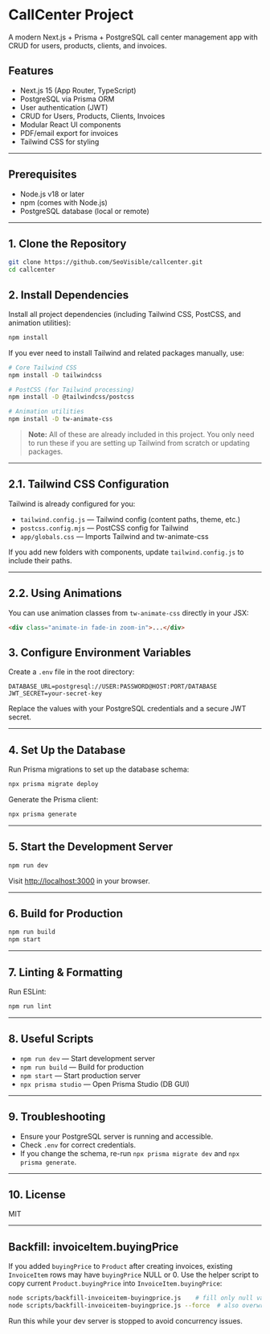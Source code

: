 # CallCenter Project

A modern Next.js + Prisma + PostgreSQL call center management app with CRUD for users, products, clients, and invoices.

## Features

- Next.js 15 (App Router, TypeScript)
- PostgreSQL via Prisma ORM
- User authentication (JWT)
- CRUD for Users, Products, Clients, Invoices
- Modular React UI components
- PDF/email export for invoices
- Tailwind CSS for styling

---

## Prerequisites

- Node.js v18 or later
- npm (comes with Node.js)
- PostgreSQL database (local or remote)

---

## 1. Clone the Repository

```bash
git clone https://github.com/SeoVisible/callcenter.git
cd callcenter
```

## 2. Install Dependencies

Install all project dependencies (including Tailwind CSS, PostCSS, and animation utilities):

```bash
npm install
```

If you ever need to install Tailwind and related packages manually, use:

```bash
# Core Tailwind CSS
npm install -D tailwindcss

# PostCSS (for Tailwind processing)
npm install -D @tailwindcss/postcss

# Animation utilities
npm install -D tw-animate-css
```

> **Note:** All of these are already included in this project. You only need to run these if you are setting up Tailwind from scratch or updating packages.

---

## 2.1. Tailwind CSS Configuration

Tailwind is already configured for you:

- `tailwind.config.js` — Tailwind config (content paths, theme, etc.)
- `postcss.config.mjs` — PostCSS config for Tailwind
- `app/globals.css` — Imports Tailwind and tw-animate-css

If you add new folders with components, update `tailwind.config.js` to include their paths.

---

## 2.2. Using Animations

You can use animation classes from `tw-animate-css` directly in your JSX:

```html
<div class="animate-in fade-in zoom-in">...</div>
```

## 3. Configure Environment Variables

Create a `.env` file in the root directory:

```
DATABASE_URL=postgresql://USER:PASSWORD@HOST:PORT/DATABASE
JWT_SECRET=your-secret-key
```

Replace the values with your PostgreSQL credentials and a secure JWT secret.

---

## 4. Set Up the Database

Run Prisma migrations to set up the database schema:

```bash
npx prisma migrate deploy
```

Generate the Prisma client:

```bash
npx prisma generate
```

---

## 5. Start the Development Server

```bash
npm run dev
```

Visit [http://localhost:3000](http://localhost:3000) in your browser.

---

## 6. Build for Production

```bash
npm run build
npm start
```

---

## 7. Linting & Formatting

Run ESLint:

```bash
npm run lint
```

---

## 8. Useful Scripts

- `npm run dev` — Start development server
- `npm run build` — Build for production
- `npm start` — Start production server
- `npx prisma studio` — Open Prisma Studio (DB GUI)

---

## 9. Troubleshooting

- Ensure your PostgreSQL server is running and accessible.
- Check `.env` for correct credentials.
- If you change the schema, re-run `npx prisma migrate dev` and `npx prisma generate`.

---

## 10. License

MIT

---

## Backfill: invoiceItem.buyingPrice

If you added `buyingPrice` to `Product` after creating invoices, existing `InvoiceItem` rows may have `buyingPrice` NULL or 0. Use the helper script to copy current `Product.buyingPrice` into `InvoiceItem.buyingPrice`:

```bash
node scripts/backfill-invoiceitem-buyingprice.js    # fill only null values
node scripts/backfill-invoiceitem-buyingprice.js --force  # also overwrite zeros
```

Run this while your dev server is stopped to avoid concurrency issues.
